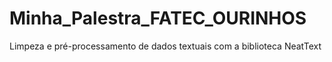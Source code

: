 # Minha_Palestra_FATEC_OURINHOS
Limpeza e pré-processamento de dados textuais com a biblioteca NeatText
